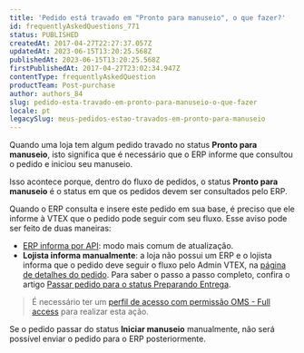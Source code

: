```yaml
---
title: 'Pedido está travado em "Pronto para manuseio", o que fazer?'
id: frequentlyAskedQuestions_771
status: PUBLISHED
createdAt: 2017-04-27T22:27:37.057Z
updatedAt: 2023-06-15T13:20:25.568Z
publishedAt: 2023-06-15T13:20:25.568Z
firstPublishedAt: 2017-04-27T23:02:34.947Z
contentType: frequentlyAskedQuestion
productTeam: Post-purchase
author: authors_84
slug: pedido-esta-travado-em-pronto-para-manuseio-o-que-fazer
locale: pt
legacySlug: meus-pedidos-estao-travados-em-pronto-para-manuseio
---
```


Quando uma loja tem algum pedido travado no status **Pronto para manuseio**, isto significa que é necessário que o ERP informe que consultou o pedido e iniciou seu manuseio.

Isso acontece porque, dentro do fluxo de pedidos, o status **Pronto para manuseio** é o status em que os pedidos devem ser consultados pelo ERP.

Quando o ERP consulta e insere este pedido em sua base, é preciso que ele informe à VTEX que o pedido pode seguir com seu fluxo. Esse aviso pode ser feito de duas maneiras:

- [ERP informa por API](https://developers.vtex.com/docs/api-reference/orders-api#post-/api/oms/pvt/orders/-orderId-/start-handling): modo mais comum de atualização.
- **Lojista informa manualmente**: a loja não possui um ERP e o lojista informa que o pedido deve seguir o fluxo pelo Admin VTEX, na [página de detalhes do pedido](https://help.vtex.com/pt/tutorial/pagina-de-detalhes-do-pedido--2Y75n54Cc9VizrlG1N6ZNl). Para saber o passo a passo completo, confira o artigo [Passar pedido para o status Preparando Entrega](https://help.vtex.com/pt/tutorial/passar-pedido-para-o-status-preparando-entrega--tutorials_198).

> É necessário ter um [perfil de acesso com permissão OMS - Full access](https://help.vtex.com/pt/tutorial/perfis-de-acesso--7HKK5Uau2H6wxE1rH5oRbc#oms-full-access "Perfis de acesso - OMS Full access") para realizar esta ação.

<div class="alert alert-warning">
<p>Se o pedido passar do status <b>Iniciar manuseio</b> manualmente, não será possível enviar o pedido para o ERP posteriormente.</p>
</div>
